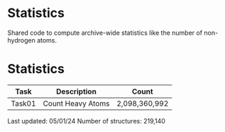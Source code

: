 # Statistics
Shared code to compute archive-wide statistics like the number of non-hydrogen atoms.

# Statistics
| Task | Description | Count |
| --- | --- | --- |
| Task01 | Count Heavy Atoms | 2,098,360,992 |

Last updated: 05/01/24
Number of structures: 219,140